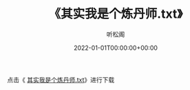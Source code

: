 ﻿---
title:  《其实我是个炼丹师.txt》
date:   2022-01-01T00:00:00+00:00
author: 听松阁
layout: post
permalink: /其实我是个炼丹师/
categories: 小说
tags: [小说]
---

点击《 [其实我是个炼丹师.txt](http://img.660000.xyz/bookstukust/book/bntxt/10/其实我是个炼丹师.txt)》进行下载